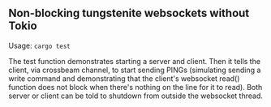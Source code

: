 ## Non-blocking tungstenite websockets without Tokio

Usage:
```cargo test```

The test function demonstrates starting a server and client. Then it 
tells the client, via crossbeam channel, to start sending PINGs (simulating
sending a write command and demonstrating that the client's websocket read()
function does not block when there's nothing on the line for it to read). 
Both server or client can be told to shutdown from outside the websocket 
thread.